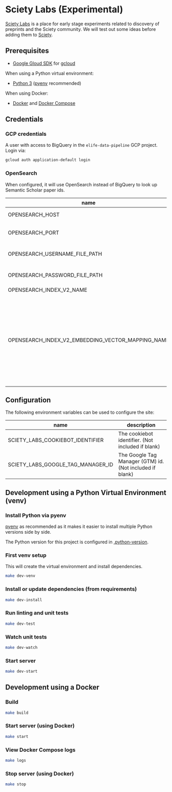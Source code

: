 # Sciety Labs (Experimental)

[Sciety Labs](https://labs.sciety.org/) is a place for early stage experiments related to discovery of preprints and the Sciety community. We will test out some ideas before adding them to [Sciety](https://sciety.org/).

## Prerequisites

* [Google Gloud SDK](https://cloud.google.com/sdk/docs/) for [gcloud](https://cloud.google.com/sdk/gcloud/)

When using a Python virtual environment:

* [Python 3](https://www.python.org/) ([pyenv](https://github.com/pyenv/pyenv) recommended)

When using Docker:

* [Docker](https://www.docker.com/) and [Docker Compose](https://docs.docker.com/compose/)

## Credentials

### GCP credentials

A user with access to BigQuery in the `elife-data-pipeline` GCP project. Login via:

```bash
gcloud auth application-default login
```

### OpenSearch

When configured, it will use OpenSearch instead of BigQuery to look up Semantic Scholar paper ids.

| name | description |
| ---- | ----------- |
| OPENSEARCH_HOST | Hostname to OpenSearch |
| OPENSEARCH_PORT | Port to OpenSearch, e.g. 9200 |
| OPENSEARCH_USERNAME_FILE_PATH | File path to file containing the username |
| OPENSEARCH_PASSWORD_FILE_PATH | File path to file containing the password |
| OPENSEARCH_INDEX_V2_NAME | The index to use |
| OPENSEARCH_INDEX_V2_EMBEDDING_VECTOR_MAPPING_NAME | Optional. When specified, it will use the OpenSearch embedding vector mapping to provide article recommendations for a single article (not yet used for lists). Otherwise it will continue to use Semantic Scholar. |

## Configuration

The following environment variables can be used to configure the site:

| name | description |
| ---- | ----------- |
| SCIETY_LABS_COOKIEBOT_IDENTIFIER | The cookiebot identifier. (Not included if blank) |
| SCIETY_LABS_GOOGLE_TAG_MANAGER_ID | The Google Tag Manager (GTM) id. (Not included if blank) |

## Development using a Python Virtual Environment (venv)

### Install Python via pyenv

[pyenv](https://github.com/pyenv/pyenv) as recommended as it makes it easier to install multiple Python versions side by side.

The Python version for this project is configured in [.python-version](.python-version).

### First venv setup

This will create the virtual environment and install dependencies.

```bash
make dev-venv
```

### Install or update dependencies (from requirements)

```bash
make dev-install
```

### Run linting and unit tests

```bash
make dev-test
```

### Watch unit tests

```bash
make dev-watch
```

### Start server

```bash
make dev-start
```

## Development using a Docker

### Build

```bash
make build
```

### Start server (using Docker)

```bash
make start
```

### View Docker Compose logs

```bash
make logs
```

### Stop server (using Docker)

```bash
make stop
```
